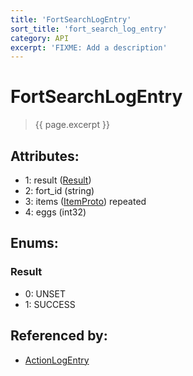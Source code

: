 ```yaml
---
title: 'FortSearchLogEntry'
sort_title: 'fort_search_log_entry'
category: API
excerpt: 'FIXME: Add a description'
---
```


[comment]: <> (THIS PART IS GENERATED - AKA DON'T EDIT THIS PART MANUALLY)

# FortSearchLogEntry

> {{ page.excerpt }}

## Attributes:

- 1: result ([Result](#result))
- 2: fort_id (string)
- 3: items ([ItemProto](../ItemProto/)) repeated
- 4: eggs (int32)

## Enums:

### Result
- 0: UNSET
- 1: SUCCESS

## Referenced by:

- [ActionLogEntry](../ActionLogEntry/)

[comment]: <> (YOU CAN EDIT AFTER THIS)

